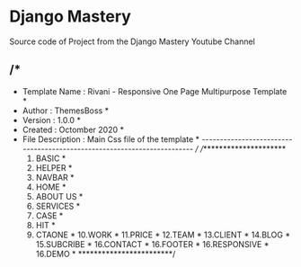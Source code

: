 # Django Mastery

Source code of Project from the Django Mastery Youtube Channel


/*
-------------------------------------------------------------------------
* Template Name    : Rivani - Responsive One Page Multipurpose Template * 
* Author           : ThemesBoss                                         *
* Version          : 1.0.0                                              *
* Created          : Octomber 2020                                      *
* File Description : Main Css file of the template                      *
*------------------------------------------------------------------------
*/
/***********************
    1. BASIC           *
    2. HELPER          *
    3. NAVBAR          *
    4. HOME            *
    5. ABOUT US        *
    6. SERVICES        *
    7. CASE            *
    8. HIT             *
    9. CTAONE          *
    10.WORK            *
    11.PRICE           *
    12.TEAM            *
    13.CLIENT          *
    14.BLOG            *
    15.SUBCRIBE        *
    16.CONTACT         *
    16.FOOTER          *
    16.RESPONSIVE      *
    16.DEMO            *
************************/
